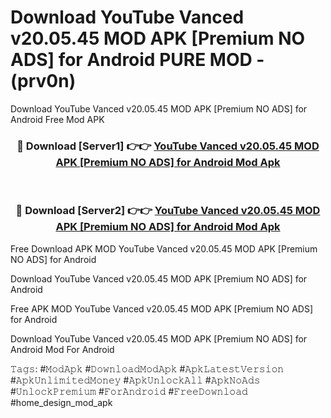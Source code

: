 # Download YouTube Vanced v20.05.45 MOD APK [Premium NO ADS] for Android PURE MOD - (prv0n)
Download YouTube Vanced v20.05.45 MOD APK [Premium NO ADS] for Android Free Mod APK

<div align="center">
<h3>🔴 Download [Server1] 👉👉 <a href="https://apk-comot.site?title=YouTube_Vanced_v20.05.45_MOD_APK_[Premium_NO_ADS]_for_Android">YouTube Vanced v20.05.45 MOD APK [Premium NO ADS] for Android Mod Apk</a></h3><br>

<h3>🔴 Download [Server2] 👉👉 <a href="https://apk-comot.site?title=YouTube_Vanced_v20.05.45_MOD_APK_[Premium_NO_ADS]_for_Android">YouTube Vanced v20.05.45 MOD APK [Premium NO ADS] for Android Mod Apk</a></h3>
</div>


Free Download APK MOD YouTube Vanced v20.05.45 MOD APK [Premium NO ADS] for Android

Download YouTube Vanced v20.05.45 MOD APK [Premium NO ADS] for Android 

Free APK MOD YouTube Vanced v20.05.45 MOD APK [Premium NO ADS] for Android 

Download YouTube Vanced v20.05.45 MOD APK [Premium NO ADS] for Android Mod For Android

𝚃𝚊𝚐𝚜: #𝙼𝚘𝚍𝙰𝚙𝚔 #𝙳𝚘𝚠𝚗𝚕𝚘𝚊𝚍𝙼𝚘𝚍𝙰𝚙𝚔 #𝙰𝚙𝚔𝙻𝚊𝚝𝚎𝚜𝚝𝚅𝚎𝚛𝚜𝚒𝚘𝚗 #𝙰𝚙𝚔𝚄𝚗𝚕𝚒𝚖𝚒𝚝𝚎𝚍𝙼𝚘𝚗𝚎𝚢 #𝙰𝚙𝚔𝚄𝚗𝚕𝚘𝚌𝚔𝙰𝚕𝚕 #𝙰𝚙𝚔𝙽𝚘𝙰𝚍𝚜 #𝚄𝚗𝚕𝚘𝚌𝚔𝙿𝚛𝚎𝚖𝚒𝚞𝚖 #𝙵𝚘𝚛𝙰𝚗𝚍𝚛𝚘𝚒𝚍 #𝙵𝚛𝚎𝚎𝙳𝚘𝚠𝚗𝚕𝚘𝚊𝚍 #home_design_mod_apk